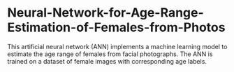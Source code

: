 # Neural-Network-for-Age-Range-Estimation-of-Females-from-Photos
This artificial neural network (ANN) implements a machine learning model to estimate the age range of females from facial photographs. The ANN is trained on a dataset of female images with corresponding age labels.
